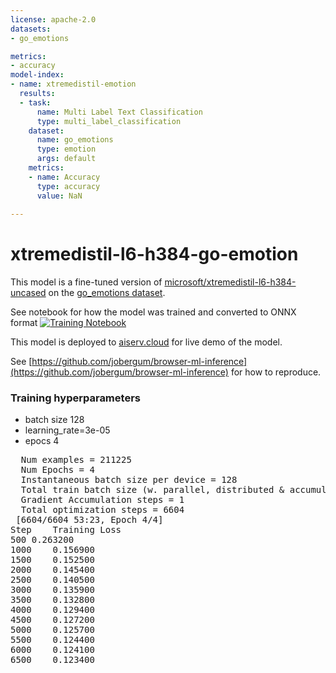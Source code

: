 ```yaml
---
license: apache-2.0
datasets:
- go_emotions

metrics:
- accuracy
model-index:
- name: xtremedistil-emotion
  results:
  - task:
      name: Multi Label Text Classification
      type: multi_label_classification
    dataset:
      name: go_emotions
      type: emotion
      args: default
    metrics:
    - name: Accuracy
      type: accuracy
      value: NaN
      
---
```

# xtremedistil-l6-h384-go-emotion
This model is a fine-tuned version of [microsoft/xtremedistil-l6-h384-uncased](https://huggingface.co/microsoft/xtremedistil-l6-h384-uncased) on the 
[go_emotions dataset](https://huggingface.co/datasets/go_emotions). 

See notebook for how the model was trained and converted to ONNX format [![Training Notebook](https://colab.research.google.com/assets/colab-badge.svg)](https://colab.research.google.com/github/jobergum/emotion/blob/main/TrainGoEmotions.ipynb)

This model is deployed to [aiserv.cloud](https://aiserv.cloud/) for live demo of the model. 

See [https://github.com/jobergum/browser-ml-inference](https://github.com/jobergum/browser-ml-inference) for how to reproduce. 


### Training hyperparameters
- batch size 128 
- learning_rate=3e-05
- epocs 4 
<pre>
  Num examples = 211225
  Num Epochs = 4
  Instantaneous batch size per device = 128
  Total train batch size (w. parallel, distributed & accumulation) = 128
  Gradient Accumulation steps = 1
  Total optimization steps = 6604
 [6604/6604 53:23, Epoch 4/4]
Step	Training Loss
500	0.263200
1000	0.156900
1500	0.152500
2000	0.145400
2500	0.140500
3000	0.135900
3500	0.132800
4000	0.129400
4500	0.127200
5000	0.125700
5500	0.124400
6000	0.124100
6500	0.123400
</pre>
